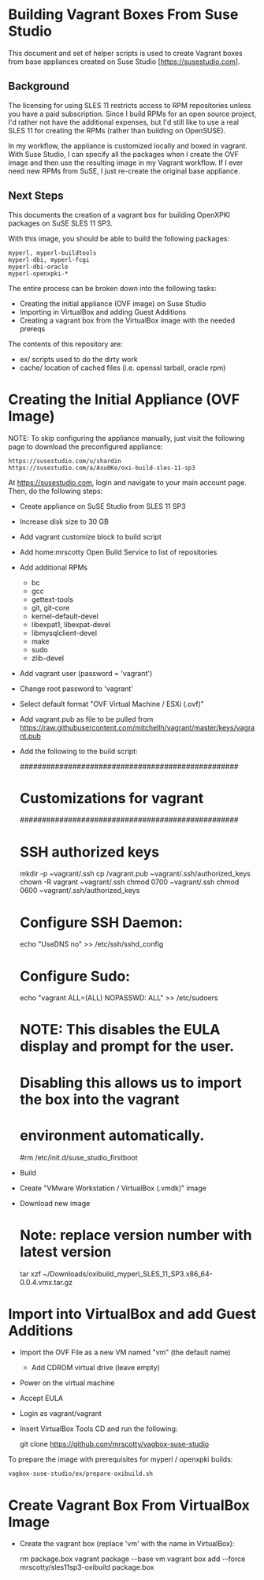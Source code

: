 # Building Vagrant Boxes From Suse Studio

This document and set of helper scripts is used to create Vagrant
boxes from base appliances created on Suse Studio [https://susestudio.com].

## Background

The licensing for using SLES 11 restricts access to RPM repositories unless
you have a paid subscription. Since I build RPMs for an open source project,
I'd rather not have the additional expenses, but I'd still like to use a
real SLES 11 for creating the RPMs (rather than building on OpenSUSE).

In my workflow, the appliance is customized locally and boxed in vagrant.
With Suse Studio, I can specify all the packages when I create the OVF 
image and then use the resulting image in my Vagrant workflow. If I ever
need new RPMs from SuSE, I just re-create the original base appliance.

## Next Steps

This documents the creation of a vagrant box for building
OpenXPKI packages on SuSE SLES 11 SP3.

With this image, you should be able to build the following packages:

    myperl, myperl-buildtools
    myperl-dbi, myperl-fcgi
    myperl-dbi-oracle
    myperl-openxpki-*

The entire process can be broken down into the following tasks:

* Creating the initial appliance (OVF image) on Suse Studio
* Importing in VirtualBox and adding Guest Additions
* Creating a vagrant box from the VirtualBox image with the needed prereqs

The contents of this repository are:

* ex/       scripts used to do the dirty work
* cache/    location of cached files (i.e. openssl tarball, oracle rpm)

# Creating the Initial Appliance (OVF Image)

NOTE: To skip configuring the appliance manually, just visit the
following page to download the preconfigured appliance:

    https://susestudio.com/u/shardin
    https://susestudio.com/a/Asu0Ke/oxi-build-sles-11-sp3

At https://susestudio.com, login and navigate to your main account page. Then,
do the following steps:

* Create appliance on SuSE Studio from SLES 11 SP3
* Increase disk size to 30 GB
* Add vagrant customize block to build script
* Add home:mrscotty Open Build Service to list of repositories
* Add additional RPMs
    * bc
    * gcc
    * gettext-tools
    * git, git-core
    * kernel-default-devel
    * libexpat1, libexpat-devel
    * libmysqlclient-devel
    * make
    * sudo
    * zlib-devel
* Add vagrant user (password = 'vagrant')
* Change root password to 'vagrant'
* Select default format "OVF Virtual Machine / ESXi (.ovf)"
* Add vagrant.pub as file to be pulled from
    https://raw.githubusercontent.com/mitchellh/vagrant/master/keys/vagrant.pub
* Add the following to the build script:

    ##################################################
    # Customizations for vagrant
    ##################################################

    # SSH authorized keys
    mkdir -p ~vagrant/.ssh
    cp /vagrant.pub ~vagrant/.ssh/authorized_keys
    chown -R vagrant ~vagrant/.ssh
    chmod 0700 ~vagrant/.ssh
    chmod 0600 ~vagrant/.ssh/authorized_keys

    # Configure SSH Daemon:
    echo "UseDNS no" >> /etc/ssh/sshd_config

    # Configure Sudo:
    echo "vagrant ALL=(ALL) NOPASSWD: ALL" >> /etc/sudoers

    # NOTE: This disables the EULA display and prompt for the user.
    # Disabling this allows us to import the box into the vagrant
    # environment automatically.
    #rm /etc/init.d/suse_studio_firstboot

* Build
* Create "VMware Workstation / VirtualBox (.vmdk)" image
* Download new image

    # Note: replace version number with latest version
    tar xzf ~/Downloads/oxibuild_myperl_SLES_11_SP3.x86_64-0.0.4.vmx.tar.gz

# Import into VirtualBox and add Guest Additions

* Import the OVF File as a new VM named "vm" (the default name)
    * Add CDROM virtual drive (leave empty)
* Power on the virtual machine
* Accept EULA
* Login as vagrant/vagrant
* Insert VirtualBox Tools CD and run the following:

    git clone https://github.com/mrscotty/vagbox-suse-studio

To prepare the image with prerequisites for myperl / openxpki builds:

    vagbox-suse-studio/ex/prepare-oxibuild.sh

# Create Vagrant Box From VirtualBox Image

* Create the vagrant box (replace 'vm' with the name in VirtualBox):

    rm package.box
    vagrant package --base vm
    vagrant box add --force mrscotty/sles11sp3-oxibuild package.box

